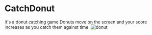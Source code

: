 # CatchDonut
It's a donut catching game.Donuts move on the screen and your score increases as you catch them against time. 
![donut](https://github.com/selinglazeddonut/CatchDonut/assets/115114129/768b3e6a-9cb4-4f81-b85a-661abfaaad9f)
